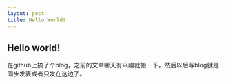 ```yaml
---
layout: post
title: Hello World!
---
```


## Hello world!

在github上搞了个blog，之前的文章哪天有兴趣就搬一下，然后以后写blog就是同步发表或者只发在这边了。